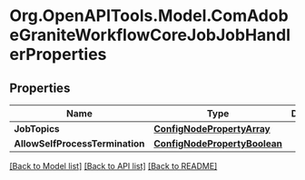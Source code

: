# Org.OpenAPITools.Model.ComAdobeGraniteWorkflowCoreJobJobHandlerProperties
## Properties

Name | Type | Description | Notes
------------ | ------------- | ------------- | -------------
**JobTopics** | [**ConfigNodePropertyArray**](ConfigNodePropertyArray.md) |  | [optional] 
**AllowSelfProcessTermination** | [**ConfigNodePropertyBoolean**](ConfigNodePropertyBoolean.md) |  | [optional] 

[[Back to Model list]](../README.md#documentation-for-models) [[Back to API list]](../README.md#documentation-for-api-endpoints) [[Back to README]](../README.md)

